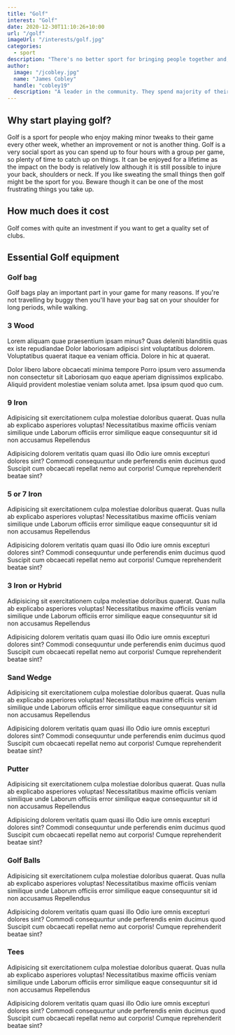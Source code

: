 ```yaml
---
title: "Golf"
interest: "Golf"
date: 2020-12-30T11:10:26+10:00
url: "/golf"
imageUrl: "/interests/golf.jpg"
categories:
  - sport
description: "There's no better sport for bringing people together and, with its winning combination of exercise, personal challenges, competition and social interaction, golf is the perfect tonic for good health and happiness."
author:
  image: "/jcobley.jpg"
  name: "James Cobley"
  handle: "cobley19"
  description: "A leader in the community. They spend majority of their time fostering and growing the community."
---
```


## Why start playing golf?
Golf is a sport for people who enjoy making minor tweaks to their game every other week, whether an improvement or not is another thing. Golf is a very social sport as you can spend up to four hours with a group per game, so plenty of time to catch up on things. It can be enjoyed for a lifetime as the impact on the body is relatively low although it is still possible to injure your back, shoulders or neck. If you like sweating the small things then golf might be the sport for you. Beware though it can be one of the most frustrating things you take up.

## How much does it cost
Golf comes with quite an investment if you want to get a quality set of clubs. 

## Essential Golf equipment

### Golf bag
Golf bags play an important part in your game for many reasons. If you're not travelling by buggy then you'll have your bag sat on your shoulder for long periods, while walking. 

### 3 Wood
Lorem aliquam quae praesentium ipsam minus? Quas deleniti blanditiis quas ex iste repudiandae Dolor laboriosam adipisci sint voluptatibus dolorem. Voluptatibus quaerat itaque ea veniam officia. Dolore in hic at quaerat.

Dolor libero labore obcaecati minima tempore Porro ipsum vero assumenda non consectetur sit Laboriosam quo eaque aperiam dignissimos explicabo. Aliquid provident molestiae veniam soluta amet. Ipsa ipsum quod quo cum.

### 9 Iron
Adipisicing sit exercitationem culpa molestiae doloribus quaerat. Quas nulla ab explicabo asperiores voluptas! Necessitatibus maxime officiis veniam similique unde Laborum officiis error similique eaque consequuntur sit id non accusamus Repellendus

Adipisicing dolorem veritatis quam quasi illo Odio iure omnis excepturi dolores sint? Commodi consequuntur unde perferendis enim ducimus quod Suscipit cum obcaecati repellat nemo aut corporis! Cumque reprehenderit beatae sint?

### 5 or 7 Iron
Adipisicing sit exercitationem culpa molestiae doloribus quaerat. Quas nulla ab explicabo asperiores voluptas! Necessitatibus maxime officiis veniam similique unde Laborum officiis error similique eaque consequuntur sit id non accusamus Repellendus

Adipisicing dolorem veritatis quam quasi illo Odio iure omnis excepturi dolores sint? Commodi consequuntur unde perferendis enim ducimus quod Suscipit cum obcaecati repellat nemo aut corporis! Cumque reprehenderit beatae sint?

### 3 Iron or Hybrid
Adipisicing sit exercitationem culpa molestiae doloribus quaerat. Quas nulla ab explicabo asperiores voluptas! Necessitatibus maxime officiis veniam similique unde Laborum officiis error similique eaque consequuntur sit id non accusamus Repellendus

Adipisicing dolorem veritatis quam quasi illo Odio iure omnis excepturi dolores sint? Commodi consequuntur unde perferendis enim ducimus quod Suscipit cum obcaecati repellat nemo aut corporis! Cumque reprehenderit beatae sint?

### Sand Wedge
Adipisicing sit exercitationem culpa molestiae doloribus quaerat. Quas nulla ab explicabo asperiores voluptas! Necessitatibus maxime officiis veniam similique unde Laborum officiis error similique eaque consequuntur sit id non accusamus Repellendus

Adipisicing dolorem veritatis quam quasi illo Odio iure omnis excepturi dolores sint? Commodi consequuntur unde perferendis enim ducimus quod Suscipit cum obcaecati repellat nemo aut corporis! Cumque reprehenderit beatae sint?

### Putter
Adipisicing sit exercitationem culpa molestiae doloribus quaerat. Quas nulla ab explicabo asperiores voluptas! Necessitatibus maxime officiis veniam similique unde Laborum officiis error similique eaque consequuntur sit id non accusamus Repellendus

Adipisicing dolorem veritatis quam quasi illo Odio iure omnis excepturi dolores sint? Commodi consequuntur unde perferendis enim ducimus quod Suscipit cum obcaecati repellat nemo aut corporis! Cumque reprehenderit beatae sint?

### Golf Balls
Adipisicing sit exercitationem culpa molestiae doloribus quaerat. Quas nulla ab explicabo asperiores voluptas! Necessitatibus maxime officiis veniam similique unde Laborum officiis error similique eaque consequuntur sit id non accusamus Repellendus

Adipisicing dolorem veritatis quam quasi illo Odio iure omnis excepturi dolores sint? Commodi consequuntur unde perferendis enim ducimus quod Suscipit cum obcaecati repellat nemo aut corporis! Cumque reprehenderit beatae sint?

### Tees
Adipisicing sit exercitationem culpa molestiae doloribus quaerat. Quas nulla ab explicabo asperiores voluptas! Necessitatibus maxime officiis veniam similique unde Laborum officiis error similique eaque consequuntur sit id non accusamus Repellendus

Adipisicing dolorem veritatis quam quasi illo Odio iure omnis excepturi dolores sint? Commodi consequuntur unde perferendis enim ducimus quod Suscipit cum obcaecati repellat nemo aut corporis! Cumque reprehenderit beatae sint?
